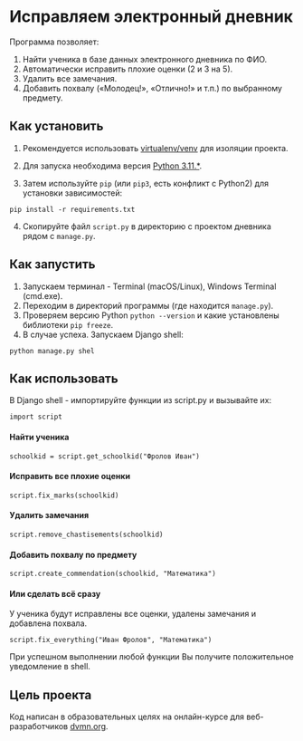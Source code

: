 # Исправляем электронный дневник

Программа позволяет:  
1. Найти ученика в базе данных электронного дневника по ФИО.  
2. Автоматически исправить плохие оценки (2 и 3 на 5).  
3. Удалить все замечания.  
4. Добавить похвалу («Молодец!», «Отлично!» и т.п.) по выбранному предмету.  

## Как установить  

1. Рекомендуется использовать [virtualenv/venv](https://docs.python.org/3/library/venv.html) для изоляции проекта. 

2. Для запуска необходима версия [Python 3.11.*](https://www.python.org/downloads/).

3. Затем используйте `pip` (или `pip3`, есть конфликт с Python2) для установки зависимостей:
```
pip install -r requirements.txt
```
4. Скопируйте файл `script.py` в директорию с проектом дневника рядом с `manage.py`.  


## Как запустить

1. Запускаем терминал - Terminal (macOS/Linux), Windows Terminal (cmd.exe).
2. Переходим в директорий программы (где находится `manage.py`).
3. Проверяем версию Python `python --version` и какие установлены библиотеки `pip freeze`.
4. В случае успеха. Запускаем Django shell: 
```
python manage.py shel
```

## Как использовать
В Django shell - импортируйте функции из script.py и вызывайте их:

```
import script
```

#### Найти ученика
```
schoolkid = script.get_schoolkid("Фролов Иван")
```

#### Исправить все плохие оценки
```
script.fix_marks(schoolkid)
```

#### Удалить замечания
```
script.remove_chastisements(schoolkid)
```

#### Добавить похвалу по предмету
```
script.create_commendation(schoolkid, "Математика")
```

#### Или сделать всё сразу
У ученика будут исправлены все оценки, удалены замечания и добавлена похвала.
```
script.fix_everything("Иван Фролов", "Математика")
```

При успешном выполнении любой функции Вы получите положительное уведомление в shell.

## Цель проекта

Код написан в образовательных целях на онлайн-курсе для веб-разработчиков [dvmn.org](https://dvmn.org/).